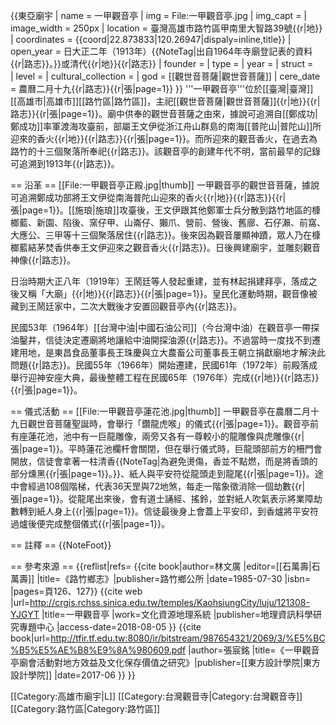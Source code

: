 {{東亞廟宇
| name = 一甲觀音亭
| img = File:一甲觀音亭.jpg
| img_capt = 
| image_width = 250px
| location = 臺灣高雄市路竹區甲南里大智路39號{{r|地}}
| coordinates = {{coord|22.873833|120.26947|dispaly=inline,title}}
| open_year = 日大正二年（1913年）{{NoteTag|出自1964年寺廟登記表的資料{{r|路志}}。}}或清代{{r|地}}{{r|路志}}
| founder = 
| type = 
| year = 
| struct =  
| level = 
| cultural_collection = 
| god = [[觀世音菩薩|觀世音菩薩]]
| cere_date = 農曆二月十九{{r|路志}}{{r|張|page=1}}
}}
'''一甲觀音亭'''位於[[臺灣|臺灣]][[高雄市|高雄市]][[路竹區|路竹區]]，主祀[[觀世音菩薩|觀世音菩薩]]{{r|地}}{{r|路志}}{{r|張|page=1}}。廟中供奉的觀世音菩薩之由來，據說可追溯自[[鄭成功|鄭成功]]率軍渡海攻臺前，部屬王文伊從浙江舟山群島的南海[[普陀山|普陀山]]所迎來的香火{{r|地}}{{r|路志}}{{r|張|page=1}}。而所迎來的觀音香火，在過去為路竹的十三個聚落所奉祀{{r|路志}}。該觀音亭的創建年代不明，當前最早的記錄可追溯到1913年{{r|路志}}。

== 沿革 ==
[[File:一甲觀音亭正殿.jpg|thumb]]
一甲觀音亭的觀世音菩薩，據說可追溯鄭成功部將王文伊從南海普陀山迎來的香火{{r|地}}{{r|路志}}{{r|張|page=1}}。[[施琅|施琅]]攻臺後，王文伊跟其他鄭軍士兵分散到路竹地區的槺榔藍、新園、陷後、窯仔甲、山崙仔、獺爪、營前、營後、舊廍、石仔瀨、前窩、大應公、三甲等十三個聚落居住{{r|路志}}。後來因為觀音屢顯神蹟，眾人乃在槺榔藍結茅焚香供奉王文伊迎來之觀音香火{{r|路志}}。日後興建廟宇，並雕刻觀音神像{{r|路志}}。

日治時期大正八年（1919年）王鬧廷等人發起重建，並有林起捐建拜亭，落成之後又稱「大廟」{{r|地}}{{r|路志}}{{r|張|page=1}}。皇民化運動時期，觀音像被藏到王鬧廷家中，二次大戰後才安置回觀音亭內{{r|路志}}。

民國53年（1964年）[[台灣中油|中國石油公司]]（今台灣中油）在觀音亭一帶探油鑿井，信徒決定遷廟將地讓給中油開探油源{{r|路志}}。不過當時一度找不到遷建用地，是東昌食品董事長王珠慶與立大農畜公司董事長王朝立捐獻廟地才解決此問題{{r|路志}}。民國55年（1966年）開始遷建，民國61年（1972年）前殿落成舉行迎神安座大典，最後整體工程在民國65年（1976年）完成{{r|地}}{{r|路志}}{{r|張|page=1}}。

== 儀式活動 ==
[[File:一甲觀音亭蓮花池.jpg|thumb]]
一甲觀音亭在農曆二月十九日觀世音菩薩聖誕時，會舉行「鑽龍虎喉」的儀式{{r|張|page=1}}。觀音亭前有座蓮花池，池中有一巨龍雕像，兩旁又各有一尊較小的龍雕像與虎雕像{{r|張|page=1}}。平時蓮花池欄杆會關閉，但在舉行儀式時，巨龍頭部前方的柵門會開放，信徒會拿著一柱清香{{NoteTag|為避免燙傷，香並不點燃，而是將香頭的部分燻黑{{r|張|page=1}}。}}、紙人與平安符從龍頭走到龍尾{{r|張|page=1}}。途中會經過108個階梯，代表36天罡與72地煞，每走一階象徵消除一個劫數{{r|張|page=1}}。從龍尾出來後，會有道士誦經、搖鈴，並對紙人吹氣表示將業障劫數轉到紙人身上{{r|張|page=1}}。信徒最後身上會蓋上平安印，到香爐將平安符過爐後便完成整個儀式{{r|張|page=1}}。

== 註釋 ==
{{NoteFoot}}

== 參考來源 ==
{{reflist|refs=
<ref name="路志">{{cite book|author=林文廣 |editor=[[石萬壽|石萬壽]] |title=《路竹鄉志》|publisher=路竹鄉公所 |date=1985-07-30 |isbn= |pages=頁126、127}}</ref>
<ref name="地">{{cite web |url=http://crgis.rchss.sinica.edu.tw/temples/KaohsiungCity/luju/121308-YJGYT |title=一甲觀音亭 |work=文化資源地理系統 |publisher=地理資訊科學研究專題中心 |access-date=2018-08-05  }}</ref>
<ref name="張">{{cite book|url=http://tfir.tf.edu.tw:8080/ir/bitstream/987654321/2069/3/%E5%BC%B5%E5%AE%B8%E9%8A%980609.pdf |author=張宸銘 |title=《一甲觀音亭廟會活動對地方效益及文化保存價值之研究》|publisher=[[東方設計學院|東方設計學院]] |date=2017-06 }}</ref>
}}

[[Category:高雄市廟宇|L]]
[[Category:台灣觀音寺|Category:台灣觀音寺]]
[[Category:路竹區|Category:路竹區]]
